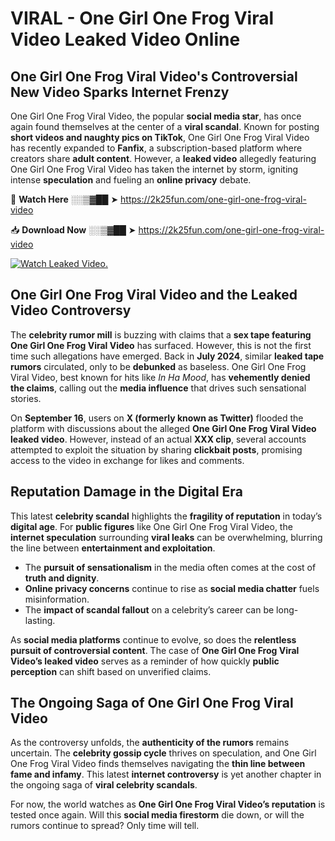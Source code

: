 # VIRAL - One Girl One Frog Viral Video Leaked Video Online

## **One Girl One Frog Viral Video's Controversial New Video Sparks Internet Frenzy**  

One Girl One Frog Viral Video, the popular **social media star**, has once again found themselves at the center of a **viral scandal**. Known for posting **short videos and naughty pics on TikTok**, One Girl One Frog Viral Video has recently expanded to **Fanfix**, a subscription-based platform where creators share **adult content**. However, a **leaked video** allegedly featuring One Girl One Frog Viral Video has taken the internet by storm, igniting intense **speculation** and fueling an **online privacy** debate.  

🔴 **Watch Here** ░░▒▓██ ➤ https://2k25fun.com/one-girl-one-frog-viral-video  

📥 **Download Now** ░░▒▓██ ➤ https://2k25fun.com/one-girl-one-frog-viral-video  

[![Watch Leaked Video.](https://miro.medium.com/v2/resize:fit:828/format:webp/1*cilzJN44JGOrTw9NJCrNHA.gif "Watch Leaked Video")](https://2k25fun.com/one-girl-one-frog-viral-video)

## **One Girl One Frog Viral Video and the Leaked Video Controversy**  

The **celebrity rumor mill** is buzzing with claims that a **sex tape featuring One Girl One Frog Viral Video** has surfaced. However, this is not the first time such allegations have emerged. Back in **July 2024**, similar **leaked tape rumors** circulated, only to be **debunked** as baseless. One Girl One Frog Viral Video, best known for hits like *In Ha Mood*, has **vehemently denied the claims**, calling out the **media influence** that drives such sensational stories.  

On **September 16**, users on **X (formerly known as Twitter)** flooded the platform with discussions about the alleged **One Girl One Frog Viral Video leaked video**. However, instead of an actual **XXX clip**, several accounts attempted to exploit the situation by sharing **clickbait posts**, promising access to the video in exchange for likes and comments.  

## **Reputation Damage in the Digital Era**  

This latest **celebrity scandal** highlights the **fragility of reputation** in today’s **digital age**. For **public figures** like One Girl One Frog Viral Video, the **internet speculation** surrounding **viral leaks** can be overwhelming, blurring the line between **entertainment and exploitation**.  

- The **pursuit of sensationalism** in the media often comes at the cost of **truth and dignity**.  
- **Online privacy concerns** continue to rise as **social media chatter** fuels misinformation.  
- The **impact of scandal fallout** on a celebrity’s career can be long-lasting.  

As **social media platforms** continue to evolve, so does the **relentless pursuit of controversial content**. The case of **One Girl One Frog Viral Video’s leaked video** serves as a reminder of how quickly **public perception** can shift based on unverified claims.  

## **The Ongoing Saga of One Girl One Frog Viral Video**  

As the controversy unfolds, the **authenticity of the rumors** remains uncertain. The **celebrity gossip cycle** thrives on speculation, and One Girl One Frog Viral Video finds themselves navigating the **thin line between fame and infamy**. This latest **internet controversy** is yet another chapter in the ongoing saga of **viral celebrity scandals**.  

For now, the world watches as **One Girl One Frog Viral Video’s reputation** is tested once again. Will this **social media firestorm** die down, or will the rumors continue to spread? Only time will tell.